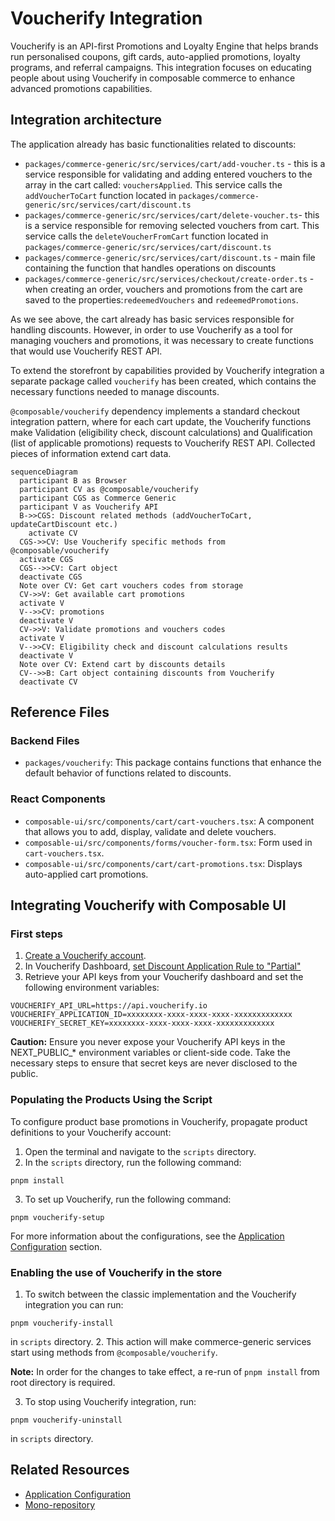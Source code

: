 
# Voucherify Integration

Voucherify is an API-first Promotions and Loyalty Engine that helps brands run personalised coupons, gift cards, auto-applied promotions, loyalty programs, and referral campaigns. This integration focuses on educating people about using Voucherify in composable commerce to enhance advanced promotions capabilities.

## Integration architecture

The application already has basic functionalities related to discounts:
- `packages/commerce-generic/src/services/cart/add-voucher.ts` - this is a service responsible for validating and adding entered vouchers to the array in the cart called: `vouchersApplied`. This service calls the `addVoucherToCart` function located in `packages/commerce-generic/src/services/cart/discount.ts`
- `packages/commerce-generic/src/services/cart/delete-voucher.ts`- this is a service responsible for removing selected vouchers from cart. This service calls the `deleteVoucherFromCart` function located in `packages/commerce-generic/src/services/cart/discount.ts`
- `packages/commerce-generic/src/services/cart/discount.ts` - main file containing the function that handles operations on discounts
- `packages/commerce-generic/src/services/checkout/create-order.ts` - when creating an order, vouchers and promotions from the cart are saved to the properties:`redeemedVouchers` and `redeemedPromotions`.

As we see above, the cart already has basic services responsible for handling discounts.
However, in order to use Voucherify as a tool for managing vouchers and promotions, it was necessary to create functions that would use Voucherify REST API.

To extend the storefront by capabilities provided by Voucherify integration a separate package called `voucherify` has been created, which contains the necessary functions needed to manage discounts.

`@composable/voucherify` dependency implements a standard checkout integration pattern, where for each cart update, the Voucherify functions make Validation (eligibility check, discount calculations) and Qualification (list of applicable promotions) requests to Voucherify REST API. Collected pieces of information extend cart data.

```mermaid
sequenceDiagram
  participant B as Browser
  participant CV as @composable/voucherify
  participant CGS as Commerce Generic
  participant V as Voucherify API
  B->>CGS: Discount related methods (addVoucherToCart, updateCartDiscount etc.)
    activate CV
  CGS->>CV: Use Voucherify specific methods from @composable/voucherify
  activate CGS
  CGS-->>CV: Cart object
  deactivate CGS
  Note over CV: Get cart vouchers codes from storage
  CV->>V: Get available cart promotions
  activate V
  V-->>CV: promotions
  deactivate V
  CV->>V: Validate promotions and vouchers codes
  activate V
  V-->>CV: Eligibility check and discount calculations results
  deactivate V
  Note over CV: Extend cart by discounts details
  CV-->>B: Cart object containing discounts from Voucherify
  deactivate CV
```

## Reference Files

### Backend Files

- `packages/voucherify`: This package contains functions that enhance the default behavior of functions related to discounts.

### React Components

- `composable-ui/src/components/cart/cart-vouchers.tsx`: A component that allows you to add, display, validate and delete vouchers.
- `composable-ui/src/components/forms/voucher-form.tsx`: Form used in `cart-vouchers.tsx`.
- `composable-ui/src/components/cart/cart-promotions.tsx`: Displays auto-applied cart promotions.

## Integrating Voucherify with Composable UI

### First steps

1. [Create a Voucherify account](https://app.voucherify.io/#/signup).
2. In Voucherify Dashboard, [set Discount Application Rule to "Partial"](https://support.voucherify.io/article/604-stacking-rules#application-rules)
3. Retrieve your API keys from your Voucherify dashboard and set the following environment variables:

```code
VOUCHERIFY_API_URL=https://api.voucherify.io
VOUCHERIFY_APPLICATION_ID=xxxxxxxx-xxxx-xxxx-xxxx-xxxxxxxxxxxxx
VOUCHERIFY_SECRET_KEY=xxxxxxxx-xxxx-xxxx-xxxx-xxxxxxxxxxxxx
```

**Caution:** Ensure you never expose your Voucherify API keys in the NEXT_PUBLIC_* environment variables or client-side code. Take the necessary steps to ensure that secret keys are never disclosed to the public.


### Populating the Products Using the Script

To configure product base promotions in Voucherify, propagate product definitions to your Voucherify account:

1. Open the terminal and navigate to the `scripts` directory.
2. In the `scripts` directory, run the following command:
  ```
  pnpm install
  ```
3. To set up Voucherify, run the following command:
  ```
  pnpm voucherify-setup
  ```

For more information about the configurations, see the [Application Configuration](essentials/configuration.md) section.

###  Enabling the use of Voucherify in the store

1. To switch between the classic implementation and the Voucherify integration you can run:  
```
pnpm voucherify-install
``` 
in `scripts` directory.
2. This action will make commerce-generic services start using methods from `@composable/voucherify`.

**Note:** In order for the changes to take effect, a re-run of `pnpm install` from root directory is required.

3. To stop using Voucherify integration, run:
```
pnpm voucherify-uninstall
``` 
in `scripts` directory.


## Related Resources

- [Application Configuration](essentials/configuration.md)
- [Mono-repository](essentials/monorepo.md)